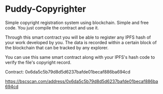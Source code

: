 # Puddy-Copyrighter
Simple copyright registration system using blockchain. Simple and free code. You just compile the contract and use it.

Through this smart contract you will be able to register any IPFS hash of your work developed by you. The data is recorded within a certain block of the blockchain that can be tracked by any explorer.

You can use this same smart contract along with your IPFS's hash code to verify the file's copyright record.

Contract: 0x6da5c5b79d8d5d6237bafde01becaf886ba694cd

https://bscscan.com/address/0x6da5c5b79d8d5d6237bafde01becaf886ba694cd